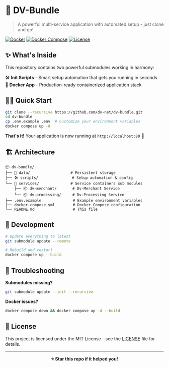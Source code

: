 # 🚀 DV-Bundle

> A powerful multi-service application with automated setup - just clone and go!

[![Docker](https://img.shields.io/badge/Docker-2496ED?style=flat&logo=docker&logoColor=white)](https://docker.com)
[![Docker Compose](https://img.shields.io/badge/Docker%20Compose-2496ED?style=flat&logo=docker&logoColor=white)](https://docs.docker.com/compose/)
[![License](https://img.shields.io/badge/License-MIT-green.svg)](LICENSE)

## ✨ What's Inside

This repository contains two powerful submodules working in harmony:

🛠️ **Init Scripts** - Smart setup automation that gets you running in seconds  
🐳 **Docker App** - Production-ready containerized application stack

## 🏃‍♂️ Quick Start

```bash
git clone --recursive https://github.com/dv-net/dv-bundle.git
cd dv-bundle
cp .env.example .env  # Customize your environment variables
docker compose up -d
```

**That's it!** Your application is now running at `http://localhost:80` 🎉

## 🏗️ Architecture

```
📦 dv-bundle/
├── 📂 data/                  # Persistent storage
├── 🛠️ scripts/               # Setup automation & config
└── 🐳 services/              # Service containers sub modules
    ├── 📦 dv-merchant/       # Dv-Merchant Service
    └── 📦 dv-processing/     # Dv-Processing Service
├── .env.example              # Example environment variables
├── docker-compose.yml        # Docker Compose configuration
└── README.md                 # This file
```

## 🔧 Development

```bash
# Update everything to latest
git submodule update --remote

# Rebuild and restart
docker compose up --build
```

## 🐛 Troubleshooting

**Submodules missing?**
```bash
git submodule update --init --recursive
```

**Docker issues?**
```bash
docker compose down && docker compose up -d --build
```

## 📄 License

This project is licensed under the MIT License - see the [LICENSE](LICENSE) file for details.

---

<div align="center">
  <strong>⭐ Star this repo if it helped you!</strong>
</div>
